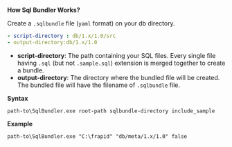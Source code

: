 **How Sql Bundler Works?**

Create a `.sqlbundle` file (`yaml` format) on your db directory.

```yaml
- script-directory : db/1.x/1.0/src
- output-directory:db/1.x/1.0
```


* **script-directory**: The path containing your SQL files. Every single file having `.sql` (but not `.sample.sql`) extension is merged together to create a bundle.
* **output-directory**: The directory where the bundled file will be created. The bundled file will have the filename of `.sqlbundle` file.

**Syntax**

```
path-to\SqlBundler.exe root-path sqlbundle-directory include_sample
```

**Example**

```
path-to\SqlBundler.exe "C:\frapid" "db/meta/1.x/1.0" false
```